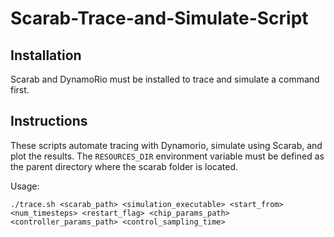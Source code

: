 # Scarab-Trace-and-Simulate-Script
## Installation
Scarab and DynamoRio must be installed to trace and simulate a command first.
## Instructions
These scripts automate tracing with Dynamorio, simulate using Scarab, and plot the results. The `RESOURCES_DIR` environment variable must be defined as the parent directory where the scarab folder is located.

Usage:
```
./trace.sh <scarab_path> <simulation_executable> <start_from> <num_timesteps> <restart_flag> <chip_params_path> <controller_params_path> <control_sampling_time>
```
